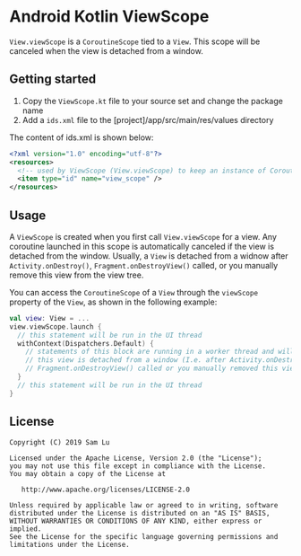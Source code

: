 # Android Kotlin ViewScope
`View.viewScope` is a `CoroutineScope` tied to a `View`. This scope will be canceled when the view is detached from a window.

## Getting started
1. Copy the `ViewScope.kt` file to your source set and change the package name
2. Add a `ids.xml` file to the [project]/app/src/main/res/values directory

The content of ids.xml is shown below:
```xml
<?xml version="1.0" encoding="utf-8"?>
<resources>
  <!-- used by ViewScope (View.viewScope) to keep an instance of CoroutineScope -->
  <item type="id" name="view_scope" />
</resources>
```

## Usage
A `ViewScope` is created when you first call `View.viewScope` for a view. Any coroutine launched in this scope is automatically canceled if the view is detached from the window. Usually, a `View` is detached from a widnow after `Activity.onDestroy()`, `Fragment.onDestroyView()` called, or you manually remove this view from the view tree.

You can access the `CoroutineScope` of a `View` through the `viewScope` property of the `View`, as shown in the following example:
```kotlin
val view: View = ...
view.viewScope.launch {
  // this statement will be run in the UI thread
  withContext(Dispatchers.Default) {
    // statements of this block are running in a worker thread and will be canceled when
    // this view is detached from a window (I.e. after Activity.onDestroy(), 
    // Fragment.onDestroyView() called or you manually removed this view from the view tree).
  }
  // this statement will be run in the UI thread
}
```  

## License
    Copyright (C) 2019 Sam Lu

    Licensed under the Apache License, Version 2.0 (the "License");
    you may not use this file except in compliance with the License.
    You may obtain a copy of the License at

       http://www.apache.org/licenses/LICENSE-2.0

    Unless required by applicable law or agreed to in writing, software
    distributed under the License is distributed on an "AS IS" BASIS,
    WITHOUT WARRANTIES OR CONDITIONS OF ANY KIND, either express or implied.
    See the License for the specific language governing permissions and
    limitations under the License.
